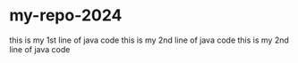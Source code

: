 # my-repo-2024
this is my 1st line of java code
this is my 2nd line of java code
this is my 2nd line of java code

